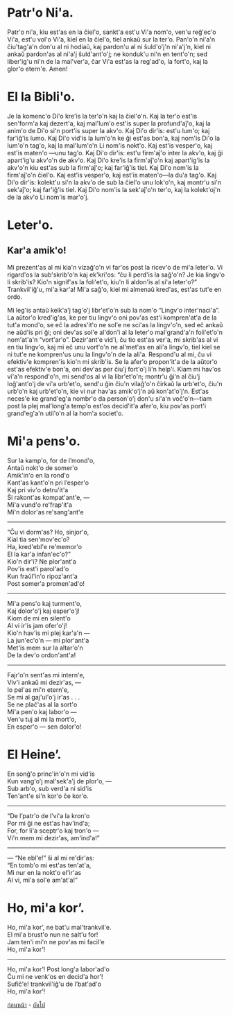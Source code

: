 <link href="markdown.css" rel="stylesheet">

# Patr'o Ni'a.

 Patr'o ni'a, kiu est'as en la ĉiel'o, sankt'a est'u Vi'a nom'o, ven'u reĝ'ec'o Vi'a, est'u vol'o Vi'a, kiel en la ĉiel'o, tiel ankaŭ sur la ter'o. Pan'o'n ni'a'n ĉiu'tag'a'n don'u al ni hodiaŭ, kaj pardon'u al ni ŝuld'o'j'n ni'a'j'n, kiel ni ankaŭ pardon'as al ni'a'j ŝuld'ant'o'j; ne konduk'u ni'n en tent'o'n; sed liber'ig'u ni'n de la mal'ver'a, ĉar Vi'a est'as la reg'ad'o, la fort'o, kaj la glor'o etern'e. Amen!


# El la Bibli'o.

Je la komenc'o Di'o kre'is la ter'o'n kaj la ĉiel'o'n. Kaj la ter'o est'is sen'form'a kaj dezert'a, kaj mal'lum'o est'is super la profund'aĵ'o, kaj la anim'o de Di'o si'n port'is super la akv'o. Kaj Di'o dir'is: est'u lum'o; kaj far'iĝ'is lumo. Kaj Di'o vid'is la lum'o'n ke ĝi est'as bon'a, kaj nom'is Di'o la lum'o'n tag'o, kaj la mal'lum'o'n Li nom'is nokt'o. Kaj est'is vesper'o, kaj est'is maten'o —unu tag'o. Kaj Di'o dir'is: est'u firm'aĵ'o inter la akv'o, kaj ĝi apart'ig'u akv'o'n de akv'o. Kaj Di'o kre'is la firm'aĵ'o'n kaj apart'ig'is la akv'o'n kiu est'as sub la firm'aĵ'o; kaj far'iĝ'is tiel. Kaj Di'o nom'is la firm'aĵ'o'n ĉiel'o. Kaj est'is vesper'o, kaj est'is maten'o—la du'a tag'o. Kaj Di'o dir'is: kolekt'u si'n la akv'o de sub la ĉiel'o unu lok'o'n, kaj montr'u si'n sek'aĵ'o; kaj far'iĝ'is tiel. Kaj Di'o nom'is la sek'aĵ'o'n ter'o, kaj la kolekt'oj'n de la akv'o Li nom'is mar'o'j.


# Leter'o.

## Kar'a amik'o!

Mi prezent'as al mi kia'n vizaĝ'o'n vi far'os post la ricev'o de mi'a leter'o. Vi rigard'os la sub'skrib'o'n kaj ek'kri'os: “ĉu li perd'is la saĝ'o'n? Je kia lingv'o li skrib'is? Kio'n signif'as la foli'et'o, kiu'n li aldon'is al si'a leter'o?” Trankvil'iĝ'u, mi'a kar'a! Mi'a saĝ'o, kiel mi almenaŭ kred'as, est'as tut'e en ordo.

Mi leg'is antaŭ kelk'a'j tag'o'j libr'et'o'n sub la nom'o “Lingv'o inter'naci'a”. La aŭtor'o kred'ig'as, ke per tiu lingv'o oni pov'as est'i kompren'at'a de la tut'a mond'o, se eĉ la adres'it'o ne sol'e ne sci'as la lingv'o'n, sed eĉ ankaŭ ne aŭd'is pri ĝi; oni dev'as sol'e al'don'i al la leter'o mal'grand'a'n foli'et'o'n nom'at'a'n “vort'ar'o”. Dezir'ant'e vid'i, ĉu tio est'as ver'a, mi skrib'as al vi en tiu lingv'o, kaj mi eĉ unu vort'o'n ne al'met'as en ali'a lingv'o, tiel kiel se ni tut'e ne kompren'us unu la lingv'o'n de la ali'a. Respond'u al mi, ĉu vi efektiv'e kompren'is kio'n mi skrib'is. Se la afer'o propon'it'a de la aŭtor'o est'as efektiv'e bon'a, oni dev'as per ĉiu'j fort'o'j li'n help'i. Kiam mi hav'os vi'a'n respond'o'n, mi send'os al vi la libr'et'o'n; montr'u ĝi'n al ĉiu'j loĝ'ant'o'j de vi'a urb'et'o, send'u ĝin ĉiu'n vilaĝ'o'n ĉirkaŭ la urb'et'o, ĉiu'n urb'o'n kaj urb'et'o'n, kie vi nur hav'as amik'o'j'n aŭ kon'at'o'j'n. Est'as neces'e ke grand'eg'a nombr'o da person'o'j don'u si'a'n voĉ'o'n—tiam post la plej mal'long'a temp'o est'os decid'it'a afer'o, kiu pov'as port'i grand'eg'a'n util'o'n al la hom'a societ'o.

# Mi'a pens'o.

Sur la kamp'o, for de l’mond'o, <br>
Antaŭ nokt'o de somer'o <br>
Amik'in'o en la rond'o <br>
Kant'as kant'o'n pri l’esper'o <br>
Kaj pri viv'o detru'it'a <br>
Ŝi rakont'as kompat'ant'e, — <br>
Mi'a vund'o re'frap'it'a <br>
Mi'n dolor'as re'sang'ant'e <br>

* * *

“Ĉu vi dorm'as? Ho, sinjor'o, <br>
Kial tia sen'mov'ec'o? <br>
Ha, kred'ebl'e re'memor'o <br>
El la kar'a infan'ec'o?” <br>
Kio'n dir'i? Ne plor'ant'a <br>
Pov'is est'i parol'ad'o <br>
Kun fraŭl'in'o ripoz'ant'a <br>
Post somer'a promen'ad'o! <br>

* * *

Mi'a pens'o kaj turment'o, <br>
Kaj dolor'o'j kaj esper'o'j! <br>
Kiom de mi en silent'o <br>
Al vi ir'is jam ofer'o'j! <br>
Kio'n hav'is mi plej kar'a'n — <br>
La jun'ec'o'n — mi plor'ant'a <br>
Met'is mem sur la altar'o'n <br>
De la dev'o ordon'ant'a! <br>

* * *

Fajr'o'n sent'as mi intern'e, <br>
Viv'i ankaŭ mi dezir'as, — <br>
Io pel'as mi'n etern'e, <br>
Se mi al gaj'ul'o'j ir'as . . . <br>
Se ne plaĉ'as al la sort'o <br>
Mi'a pen'o kaj labor'o — <br>
Ven'u tuj al mi la mort'o, <br>
En esper'o — sen dolor'o! <br>


# El Heine’.

En sonĝ'o princ'in'o'n mi vid'is <br>
Kun vang'o'j mal'sek'a'j de plor'o, — <br>
Sub arb'o, sub verd'a ni sid'is <br>
Ten'ant'e si'n kor'o ĉe kor'o. <br>

* * *

“De l’patr'o de l’vi'a la kron'o <br>
Por mi ĝi ne est'as hav'ind'a; <br>
For, for li'a sceptr'o kaj tron'o — <br>
Vi'n mem mi dezir'as, am'ind'a!” <br>

* * *

— “Ne ebl'e!” ŝi al mi re'dir'as: <br>
“En tomb'o mi est'as ten'at'a, <br>
Mi nur en la nokt'o el'ir'as <br>
Al vi, mi'a sol'e am'at'a!” <br>


# Ho, mi'a kor’.

Ho, mi'a kor’, ne bat'u mal'trankvil'e. <br>
El mi'a brust'o nun ne salt'u for! <br>
Jam ten'i mi'n ne pov'as mi facil'e <br>
Ho, mi'a kor’! <br>

* * *

Ho, mi'a kor’! Post long'a labor'ad'o <br>
Ĉu mi ne venk'os en decid'a hor’! <br>
Sufiĉ'e! trankvil'iĝ'u de l’bat'ad'o <br>
Ho, mi'a kor’!  <br>

[ก่อนหน้า](./5.md) - [ถัดไป](./7.md)
